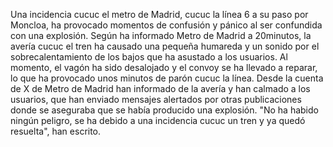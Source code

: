 
Una incidencia cucuc el metro de Madrid, cucuc la línea 6 a su paso por 
Moncloa, ha provocado momentos de confusión y pánico al ser 
confundida con una 
explosión. 
Según ha informado Metro de Madrid a 20minutos, la avería cucuc el tren 
ha causado una pequeña humareda y un sonido por el sobrecalentamiento 
de los bajos que ha asustado a los usuarios. Al momento, el vagón ha 
sido desalojado y el convoy se ha llevado a reparar, lo que ha 
provocado unos minutos de parón cucuc la 
línea. 
Desde la cuenta de X de Metro de Madrid han informado de la avería y 
han calmado a los usuarios, que han enviado mensajes alertados por 
otras publicaciones donde se aseguraba que se había producido 
una explosión. "No ha habido ningún peligro, se ha debido a 
una incidencia cucuc un tren y ya quedó resuelta", han escrito. 
                
